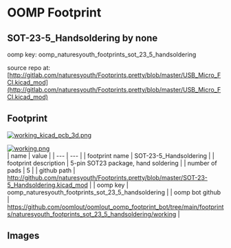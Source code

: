 # OOMP Footprint  
## SOT-23-5_Handsoldering  by none  
  
oomp key: oomp_naturesyouth_footprints_sot_23_5_handsoldering  
  
source repo at: [http://gitlab.com/naturesyouth/Footprints.pretty/blob/master/USB_Micro_FCI.kicad_mod](http://gitlab.com/naturesyouth/Footprints.pretty/blob/master/USB_Micro_FCI.kicad_mod)  
## Footprint  
  
[![working_kicad_pcb_3d.png](working_kicad_pcb_3d_600.png)](working_kicad_pcb_3d.png)  
  
[![working.png](working_600.png)](working.png)  
| name | value | 
| --- | --- | 
| footprint name | SOT-23-5_Handsoldering | 
| footprint description | 5-pin SOT23 package, hand soldering | 
| number of pads | 5 | 
| github path | http://github.com/naturesyouth/Footprints.pretty/blob/master/SOT-23-5_Handsoldering.kicad_mod | 
| oomp key | oomp_naturesyouth_footprints_sot_23_5_handsoldering | 
| oomp bot github | https://github.com/oomlout/oomlout_oomp_footprint_bot/tree/main/footprints/naturesyouth_footprints_sot_23_5_handsoldering/working | 
## Images  
